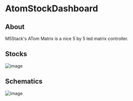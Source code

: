 # AtomStockDashboard

## About
M5Stack's ATom Matrix is a nice 5 by 5 led matrix controller.

## Stocks
![image](https://user-images.githubusercontent.com/5114806/194152069-97ebadb2-2c46-4d6d-a974-0a1624e42d06.png)

## Schematics
![image](https://user-images.githubusercontent.com/5114806/194143387-7d175773-61b6-495e-a0a6-9ff9995f0224.png)
